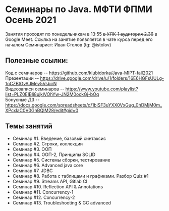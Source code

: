 # Семинары по Java. МФТИ ФПМИ Осень 2021
Занятия проходят по понедельникам в 13:55 ~~в УЛК-1 аудитория 2.36~~ в Google Meet. Ссылка на занятие появляется в чате курса перед его началом 
Семинарист: Иван Столов (tg: @istolov)  

## Полезные ссылки:    
Код с семинаров -- https://github.com/klubidorka/Java-MIPT-fall2021  
Презентации -- https://drive.google.com/drive/u/1/folders/16E6HGFsUULg-1nCZBtGvAJMey5VsbirN  
Видеозаписи семинаров -- https://www.youtube.com/playlist?list=PLZ0EIBIj8ujklVOhYw-JN2M0ockGj-bOq  
Бонусные ДЗ -- https://docs.google.com/spreadsheets/d/1biSF3uYXX0VxGug_0hDMjM0m_XPcxlaC0V0GhBQlM28/edit#gid=0
  
## Темы занятий
* Семинар #1. Введение, базовый синтаксис  
* Семинар #2. Строки, коллекции
* Семинар #3. ООП
* Семинар #4. ООП-2, Принципы SOLID 
* Семинар #5. Системы сборки, тестирование
* Семинар #6. Advanced java core
* Семинар #7. JDBC
* Семинар #8. Работа с таблицами и графиками. Разбор Quiz #1
* Семинар #9. Streams API, Gitlab CI
* Семинар #10. Reflection API & Annotations
* Семинар #11. Concurrency-1
* Семинар #12. Concurrency-2
* Семинар #13. Troubleshooting & GC advanced
